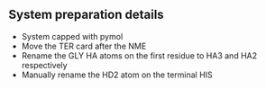 ## System preparation details

* System capped with pymol
* Move the TER card after the NME
* Rename the GLY HA atoms on the first residue to HA3 and HA2 respectively
* Manually rename the HD2 atom on the terminal HIS
